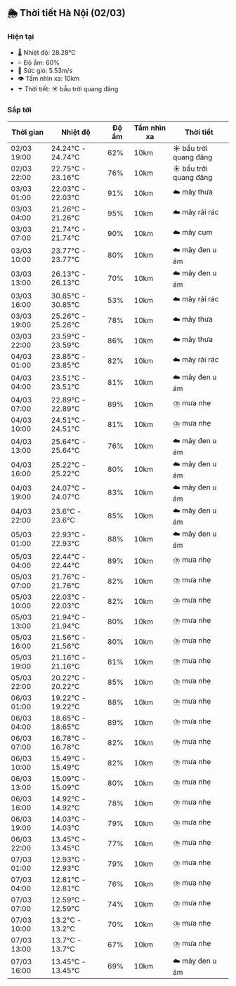 ## 🌦️ Thời tiết Hà Nội (02/03)

### Hiện tại

- 🌡️ Nhiệt độ: 28.28℃
- 💦 Độ ẩm: 60%
- 💨 Sức gió: 5.53m/s
- 👁️ Tầm nhìn xa: 10km
- ☂️ Thời tiết: ☀️ bầu trời quang đãng

### Sắp tới

| Thời gian | Nhiệt độ | Độ ẩm | Tầm nhìn xa | Thời tiết |
| --- | --- | --- | --- | --- |
| 02/03 19:00 | 24.24℃ - 24.74℃ | 62% | 10km | ☀️ bầu trời quang đãng |
| 02/03 22:00 | 22.75℃ - 23.16℃ | 76% | 10km | ☀️ bầu trời quang đãng |
| 03/03 01:00 | 22.03℃ - 22.03℃ | 91% | 10km | ☁️ mây thưa |
| 03/03 04:00 | 21.26℃ - 21.26℃ | 95% | 10km | ☁️ mây rải rác |
| 03/03 07:00 | 21.74℃ - 21.74℃ | 90% | 10km | ☁️ mây cụm |
| 03/03 10:00 | 23.77℃ - 23.77℃ | 80% | 10km | ☁️ mây đen u ám |
| 03/03 13:00 | 26.13℃ - 26.13℃ | 70% | 10km | ☁️ mây đen u ám |
| 03/03 16:00 | 30.85℃ - 30.85℃ | 53% | 10km | ☁️ mây rải rác |
| 03/03 19:00 | 25.26℃ - 25.26℃ | 78% | 10km | ☁️ mây thưa |
| 03/03 22:00 | 23.59℃ - 23.59℃ | 86% | 10km | ☁️ mây thưa |
| 04/03 01:00 | 23.85℃ - 23.85℃ | 82% | 10km | ☁️ mây rải rác |
| 04/03 04:00 | 23.51℃ - 23.51℃ | 81% | 10km | ☁️ mây đen u ám |
| 04/03 07:00 | 22.89℃ - 22.89℃ | 89% | 10km | ⛈️ mưa nhẹ |
| 04/03 10:00 | 24.51℃ - 24.51℃ | 81% | 10km | ⛈️ mưa nhẹ |
| 04/03 13:00 | 25.64℃ - 25.64℃ | 76% | 10km | ☁️ mây đen u ám |
| 04/03 16:00 | 25.22℃ - 25.22℃ | 80% | 10km | ☁️ mây đen u ám |
| 04/03 19:00 | 24.07℃ - 24.07℃ | 83% | 10km | ☁️ mây đen u ám |
| 04/03 22:00 | 23.6℃ - 23.6℃ | 85% | 10km | ☁️ mây đen u ám |
| 05/03 01:00 | 22.93℃ - 22.93℃ | 88% | 10km | ☁️ mây đen u ám |
| 05/03 04:00 | 22.44℃ - 22.44℃ | 89% | 10km | ⛈️ mưa nhẹ |
| 05/03 07:00 | 21.76℃ - 21.76℃ | 82% | 10km | ⛈️ mưa nhẹ |
| 05/03 10:00 | 22.03℃ - 22.03℃ | 82% | 10km | ⛈️ mưa nhẹ |
| 05/03 13:00 | 21.94℃ - 21.94℃ | 80% | 10km | ⛈️ mưa nhẹ |
| 05/03 16:00 | 21.56℃ - 21.56℃ | 80% | 10km | ⛈️ mưa nhẹ |
| 05/03 19:00 | 21.16℃ - 21.16℃ | 81% | 10km | ⛈️ mưa nhẹ |
| 05/03 22:00 | 20.22℃ - 20.22℃ | 85% | 10km | ⛈️ mưa nhẹ |
| 06/03 01:00 | 19.22℃ - 19.22℃ | 88% | 10km | ⛈️ mưa nhẹ |
| 06/03 04:00 | 18.65℃ - 18.65℃ | 89% | 10km | ⛈️ mưa nhẹ |
| 06/03 07:00 | 16.78℃ - 16.78℃ | 82% | 10km | ⛈️ mưa nhẹ |
| 06/03 10:00 | 15.49℃ - 15.49℃ | 82% | 10km | ⛈️ mưa nhẹ |
| 06/03 13:00 | 15.09℃ - 15.09℃ | 80% | 10km | ⛈️ mưa nhẹ |
| 06/03 16:00 | 14.92℃ - 14.92℃ | 78% | 10km | ⛈️ mưa nhẹ |
| 06/03 19:00 | 14.03℃ - 14.03℃ | 79% | 10km | ⛈️ mưa nhẹ |
| 06/03 22:00 | 13.45℃ - 13.45℃ | 77% | 10km | ⛈️ mưa nhẹ |
| 07/03 01:00 | 12.93℃ - 12.93℃ | 79% | 10km | ⛈️ mưa nhẹ |
| 07/03 04:00 | 12.81℃ - 12.81℃ | 76% | 10km | ⛈️ mưa nhẹ |
| 07/03 07:00 | 12.59℃ - 12.59℃ | 74% | 10km | ⛈️ mưa nhẹ |
| 07/03 10:00 | 13.2℃ - 13.2℃ | 70% | 10km | ⛈️ mưa nhẹ |
| 07/03 13:00 | 13.7℃ - 13.7℃ | 67% | 10km | ⛈️ mưa nhẹ |
| 07/03 16:00 | 13.45℃ - 13.45℃ | 69% | 10km | ☁️ mây đen u ám |
